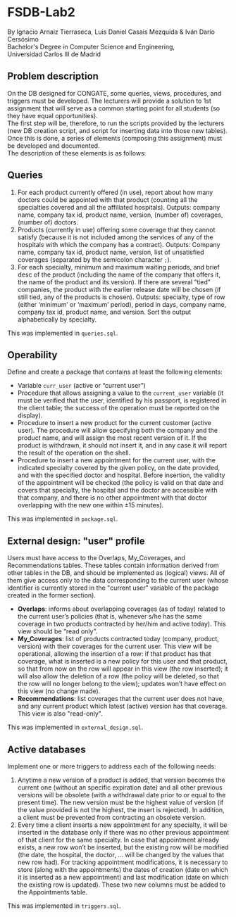 # FSDB-Lab2
By Ignacio Arnaiz Tierraseca, Luis Daniel Casais Mezquida & Iván Darío Cersósimo  
Bachelor's Degree in Computer Science and Engineering,  
Universidad Carlos III de Madrid

## Problem description
On the DB designed for CONGATE, some queries, views, procedures, and triggers must be developed. The lecturers will provide a solution to 1st assignment that will serve as a common starting point for all students (so they have equal opportunities).  
The first step will be, therefore, to run the scripts provided by the lecturers (new DB creation script, and script for inserting data into those new tables). Once this is done, a series of elements (composing this assignment) must be developed and documented.  
The description of these elements is as follows:

## Queries
1. For each product currently offered (in use), report about how many doctors could be appointed with that product (counting all the specialties covered and all the affiliated hospitals). Outputs: company name, company tax id, product name, version, (number of) coverages, (number of) doctors.
2. Products (currently in use) offering some coverage that they cannot satisfy (because it is not included among the services of any of the hospitals with which the company has a contract). Outputs: Company name, company tax id, product name, version, list of unsatisfied coverages (separated by the semicolon character `;`).
3. For each specialty, minimum and maximum waiting periods, and brief desc of the product (including the name of the company that offers it, the name of the product and its version). If there are several “tied” companies, the product with the earlier release date will be chosen (if still tied, any of the products is chosen). Outputs: specialty, type of row (either ‘minimum’ or ‘maximum’ period), period in days, company name, company tax id, product name, and version. Sort the output alphabetically by specialty.

This was implemented in `queries.sql`.

## Operability
Define and create a package that contains at least the following elements:

* Variable `curr_user` (active or “current user”)
* Procedure that allows assigning a value to the `current_user` variable (it must be verified that the user, identified by his passport, is registered in the client table; the success of the operation must be reported on the display).
* Procedure to insert a new product for the current customer (active user). The procedure will allow specifying both the company and the product name, and will assign the most recent version of it. If the product is withdrawn, it should not insert it, and in any case it will report the result of the operation on the shell. 
* Procedure to insert a new appointment for the current user, with the indicated specialty covered by the given policy, on the date provided, and with the specified doctor and hospital. Before insertion, the validity of the appointment will be checked (the policy is valid on that date and covers that specialty, the hospital and the doctor are accessible with that company, and there is no other appointment with that doctor overlapping with the new one within ±15 minutes).

This was implemented in `package.sql`.

## External design: "user" profile
Users must have access to the Overlaps, My_Coverages, and Recommendations tables. These tables contain information derived from other tables in the DB, and should be implemented as (logical) views. All of them give access only to the data corresponding to the current user (whose identifier is currently stored in the "current user" variable of the package created in the former section).

* **Overlaps**: informs about overlapping coverages (as of today) related to the current user’s policies (that is, whenever s/he has the same coverage in two products contracted by her/him and active today). This view should be “read only”.
* **My_Coverages**: list of products contracted today (company, product, version) with their coverages for the current user. This view will be operational, allowing the insertion of a row: if that product has that coverage, what is inserted is a new policy for this user and that product, so that from now on the row will appear in this view (the row inserted); it will also allow the deletion of a row (the policy will be deleted, so that the row will no longer belong to the view); updates won’t have effect on this view (no change made).
* **Recommendations**: list coverages that the current user does not have, and any current product which latest (active) version has that coverage. This view is also "read-only".

This was implemented in `external_design.sql`.

## Active databases
Implement one or more triggers to address each of the following needs:

1. Anytime a new version of a product is added, that version becomes the current one (without an specific expiration date) and all other previous versions will be obsolete (with a withdrawal date prior to or equal to the present time). The new version must be the highest value of version (if the value provided is not the highest, the insert is rejected). In addition, a client must be prevented from contracting an obsolete version.
2. Every time a client inserts a new appointment for any specialty, it will be inserted in the database only if there was no other previous appointment of that client for the same specialty. In case that appointment already exists, a new row won’t be inserted, but the existing row will be modified (the date, the hospital, the doctor, ... will be changed by the values that new row had). For tracking appointment modifications, it is necessary to store (along with the appointments) the dates of creation (date on which it is inserted as a new appointment) and last modification (date on which the existing row is updated). These two new columns must be added to the Appointments table.

This was implemented in `triggers.sql`.